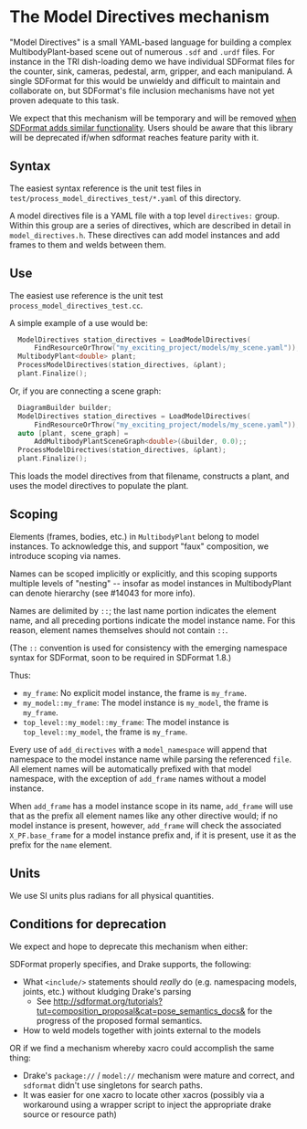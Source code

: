 The Model Directives mechanism
==============================

"Model Directives" is a small YAML-based language for building a complex
MultibodyPlant-based scene out of numerous `.sdf` and `.urdf` files.  For
instance in the TRI dish-loading demo we have individual SDFormat files for
the counter, sink, cameras, pedestal, arm, gripper, and each manipuland.  A
single SDFormat for this would be unwieldy and difficult to maintain and
collaborate on, but SDFormat's file inclusion mechanisms have not yet proven
adequate to this task.

We expect that this mechanism will be temporary and will be removed
[when SDFormat adds similar functionality](#conditions-for-deprecation).
Users should be aware that this library will be deprecated if/when sdformat
reaches feature parity with it.


## Syntax

The easiest syntax reference is the unit test files in
`test/process_model_directives_test/*.yaml` of this directory.

A model directives file is a YAML file with a top level `directives:` group.
Within this group are a series of directives, which are described in detail in
`model_directives.h`.  These directives can add model instances and add frames
to them and welds between them.


## Use

The easiest use reference is the unit test `process_model_directives_test.cc`.

A simple example of a use would be:

```cpp
  ModelDirectives station_directives = LoadModelDirectives(
      FindResourceOrThrow("my_exciting_project/models/my_scene.yaml"));
  MultibodyPlant<double> plant;
  ProcessModelDirectives(station_directives, &plant);
  plant.Finalize();
```

Or, if you are connecting a scene graph:

```cpp
  DiagramBuilder builder;
  ModelDirectives station_directives = LoadModelDirectives(
      FindResourceOrThrow("my_exciting_project/models/my_scene.yaml"));
  auto [plant, scene_graph] =
      AddMultibodyPlantSceneGraph<double>(&builder, 0.0);;
  ProcessModelDirectives(station_directives, &plant);
  plant.Finalize();
```

This loads the model directives from that filename, constructs a plant, and
uses the model directives to populate the plant.


## Scoping

Elements (frames, bodies, etc.) in `MultibodyPlant` belong to model instances.
To acknowledge this, and support "faux" composition, we introduce scoping via
names.

Names can be scoped implicitly or explicitly, and this scoping supports
multiple levels of "nesting" -- insofar as model instances in MultibodyPlant
can denote hierarchy (see #14043 for more info).

Names are delimited by `::`; the last name portion indicates the element name,
and all preceding portions indicate the model instance name. For this reason,
element names themselves should not contain `::`.

(The `::` convention is used for consistency with the emerging namespace
syntax for SDFormat, soon to be required in SDFormat 1.8.)

Thus:

- `my_frame`: No explicit model instance, the frame is `my_frame`.
- `my_model::my_frame`: The model instance is `my_model`, the frame is
  `my_frame`.
- `top_level::my_model::my_frame`: The model instance is
  `top_level::my_model`, the frame is `my_frame`.

Every use of `add_directives` with a `model_namespace` will append that
namespace to the model instance name while parsing the referenced `file`.  All
element names will be automatically prefixed with that model namespace, with
the exception of `add_frame` names without a model instance.

When `add_frame` has a model instance scope in its name, `add_frame` will
use that as the prefix all element names like any other directive would; if
no model instance is present, however, `add_frame` will check the associated
`X_PF.base_frame` for a model instance prefix and, if it is present, use it
as the prefix for the `name` element.


## Units

We use SI units plus radians for all physical quantities.

## Conditions for deprecation

We expect and hope to deprecate this mechanism when either:

SDFormat properly specifies, and Drake supports, the following:

 * What `<include/>` statements should *really* do (e.g. namespacing models,
   joints, etc.) without kludging Drake's parsing
   * See <http://sdformat.org/tutorials?tut=composition_proposal&cat=pose_semantics_docs&> for the progress of the proposed formal semantics.
 * How to weld models together with joints external to the models


OR if we find a mechanism whereby xacro could accomplish the same thing:

 * Drake's `package://` / `model://` mechanism were mature and correct, and
   `sdformat` didn't use singletons for search paths.
 * It was easier for one xacro to locate other xacros (possibly via a
   workaround using a wrapper script to inject the appropriate drake source
   or resource path)
